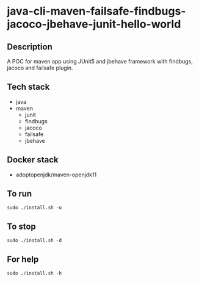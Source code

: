 # java-cli-maven-failsafe-findbugs-jacoco-jbehave-junit-hello-world

## Description
A POC for maven app using JUnit5
and jbehave framework with findbugs,
jacoco and failsafe plugin.

## Tech stack
- java
- maven
  - junit
  - findbugs
  - jacoco
  - failsafe
  - jbehave

## Docker stack
- adoptopenjdk/maven-openjdk11

## To run
`sudo ./install.sh -u`

## To stop
`sudo ./install.sh -d`

## For help
`sudo ./install.sh -h`
